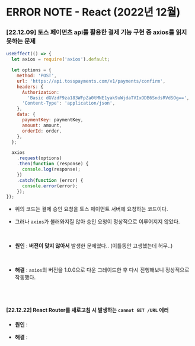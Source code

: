 # ERROR NOTE - React (2022년 12월)

### [22.12.09] 토스 페이먼츠 api를 활용한 결제 기능 구현 중 axios를 읽지 못하는 문제

```js
useEffect(() => {
  let axios = require('axios').default;

  let options = {
    method: 'POST',
    url: 'https://api.tosspayments.com/v1/payments/confirm',
    headers: {
      Authorization:
        'Basic dGVzdF9za183WFpZa0tMNE1yak9uWjdaTVIxODB6SndsRVdSOg==',
      'Content-Type': 'application/json',
    },
    data: {
      paymentKey: paymentKey,
      amount: amount,
      orderId: order,
    },
  };

  axios
    .request(options)
    .then(function (response) {
      console.log(response);
    })
    .catch(function (error) {
      console.error(error);
    });
});
```

- 위의 코드는 결제 승인 요청을 토스 페이먼트 서버에 요청하는 코드이다.

- 그러나 <code>axios</code>가 불러와지질 않아 승인 요청이 정상적으로 이루어지지 않았다.

<br />

- <strong>원인</strong> : <strong>버전이 맞지 않아서</strong> 발생한 문제였다.. (이틀동안
  고생했는데 허무..)

<br />

- <strong>해결</strong> : <code>axios</code>의 버전을 1.0.0으로 다운 그레이드한
  후 다시 진행해보니 정상적으로 작동했다.

<br />
<br />

#### [22.12.22] React Router를 새로고침 시 발생하는 <code>cannot GET /URL</code> 에러

- <strong>원인</strong> :

- <strong>해결</strong> :

<br/><br/>

